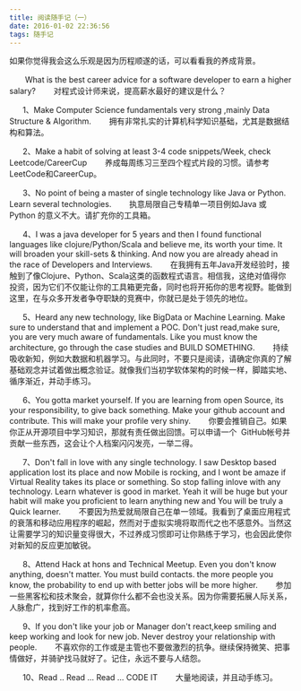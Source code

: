 ```yaml
---
title: 阅读随手记（一）
date: 2016-01-02 22:36:56
tags: 随手记
---
```


如果你觉得我会这么乐观是因为历程顺遂的话，可以看看我的养成背景。

　　What is the best career advice for a software developer to earn a higher salary?
　　对程式设计师来说，提高薪水最好的建议是什么？

      1、Make Computer Science fundamentals very strong ,mainly Data Structure & Algorithm.
　　拥有非常扎实的计算机科学知识基础，尤其是数据结构和算法。
<!-- more -->
      2、Make a habit of solving at least 3-4 code snippets/Week, check Leetcode/CareerCup
　　养成每周练习三至四个程式片段的习惯。请参考LeetCode和CareerCup。

      3、No point of being a master of single technology like Java or Python. Learn several technologies.
　　执意局限自己专精单一项目例如Java 或Python 的意义不大。请扩充你的工具箱。

      4、I was a java developer for 5 years and then I found functional languages​​ like clojure/Python/Scala and believe me, its worth your time. It will broaden your skill-sets & thinking. And now you are already ahead in the race of Developers and Interviews.
　　在我拥有五年Java开发经验时，接触到了像Clojure、Python、Scala这类的函数程式语言。相信我，这绝对值得你投资，因为它们不仅能让你的工具箱更完备，同时也将开拓你的思考视野。能做到这里，在与众多开发者争夺职缺的竞赛中，你就已是处于领先的地位。

      5、Heard any new technology, like BigData or Machine Learning. Make sure to understand that and implement a POC. Don't just read,make sure, you are very much aware of fundamentals. Like you must know the architecture, go through the case studies and BUILD SOMETHING.
　　持续吸收新知，例如大数据和机器学习。与此同时，不要只是阅读，请确定你真的了解基础观念并试着做出概念验证。就像我们当初学软体架构的时候一样，脚踏实地、循序渐近，并动手练习。

      6、You gotta market yourself. If you are learning from open Source, its your responsibility, to give back something. Make your github account and contribute. This will make your profile very shiny.
　　你要会推销自己。如果你正从开源项目中学习知识，那就有责任做出回馈。可以申请一个  GitHub帐号并贡献一些东西，这会让个人档案闪闪发亮，一举二得。

      7、Don't fall in love with any single technology. I saw Desktop based application lost its place and now Mobile is rocking, and I wont be amaze if Virtual Reality takes its place or something. So stop falling inlove with any technology. Learn whatever is good in market. Yeah it will be huge but your habit will make you proficient to learn anything new and You will be truly a Quick learner.
　　不要因为热爱就局限自己在单一领域。我看到了桌面应用程式的衰落和移动应用程序的崛起，然而对于虚拟实境将取而代之也不感意外。当然这让需要学习的知识量变得很大，不过养成习惯即可让你熟练于学习，也会因此使你对新知的反应更加敏锐。

      8、Attend Hack at hons and Technical Meetup. Even you don't know anything, doesn't matter. You must build contacts. the more people you know, the probability to end up with better jobs will be more higher.
　　参加一些黑客松和技术聚会，就算你什么都不会也没关系。因为你需要拓展人际关系，人脉愈广，找到好工作的机率愈高。

      9、If you don't like your job or Manager don't react,keep smiling and keep working and look for new job. Never destroy your relationship with people.
　　不喜欢你的工作或是主管也不要做激烈的抗争。继续保持微笑、把事情做好，并骑驴找马就好了。记住，永远不要与人结怨。

      10、Read .. Read … Read … CODE IT
　　大量地阅读，并且动手练习。